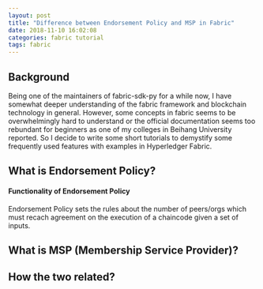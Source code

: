 ```yaml
---
layout: post
title: "Difference between Endorsement Policy and MSP in Fabric"
date: 2018-11-10 16:02:08
categories: fabric tutorial
tags: fabric
---
```


## Background

Being one of the maintainers of fabric-sdk-py for a while now, I have somewhat deeper understanding of the fabric framework and blockchain technology in general. However, some concepts in fabric seems to be overwhelmingly hard to understand or the official documentation seems too rebundant for beginners as one of my colleges in Beihang University reported. So I decide to write some short tutorials to demystify some frequently used features with examples in Hyperledger Fabric.

## What is Endorsement Policy?


#### Functionality of Endorsement Policy

Endorsement Policy sets the rules about the number of peers/orgs which must recach agreement on the execution of a chaincode given a set of inputs.


## What is MSP (Membership Service Provider)?

## How the two related?
